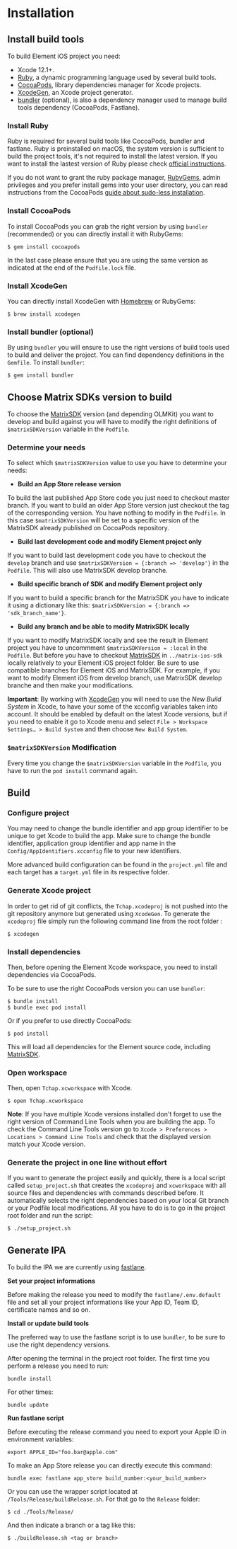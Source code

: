 # Installation

## Install build tools

To build Element iOS project you need:

- Xcode 12.1+.
- [Ruby](https://www.ruby-lang.org/), a dynamic programming language used by several build tools.
- [CocoaPods](https://cocoapods.org), library dependencies manager for Xcode projects.
- [XcodeGen](https://github.com/yonaskolb/XcodeGen), an Xcode project generator.
- [bundler](https://bundler.io/) (optional), is also a dependency manager used to manage build tools dependency (CocoaPods, Fastlane).

### Install Ruby

Ruby is required for several build tools like CocoaPods, bundler and fastlane. Ruby is preinstalled on macOS, the system version is sufficient to build the project tools, it's not required to install the latest version. If you want to install the lastest version of Ruby please check [official instructions](https://www.ruby-lang.org/en/documentation/installation/#homebrew).

If you do not want to grant the ruby package manager, [RubyGems](https://rubygems.org/), admin privileges and you prefer install gems into your user directory, you can read instructions from the CocoaPods [guide about sudo-less installation](https://guides.cocoapods.org/using/getting-started.html#sudo-less-installation).

### Install CocoaPods

To install CocoaPods you can grab the right version by using `bundler` (recommended) or you can directly install it with RubyGems:

```
$ gem install cocoapods
```

In the last case please ensure that you are using the same version as indicated at the end of the `Podfile.lock` file.

### Install XcodeGen

You can directly install XcodeGen with [Homebrew](https://brew.sh) or RubyGems:

```
$ brew install xcodegen
```

### Install bundler (optional)

By using `bundler` you will ensure to use the right versions of build tools used to build and deliver the project. You can find dependency definitions in the `Gemfile`. To install `bundler`:

```
$ gem install bundler
```

## Choose Matrix SDKs version to build

To choose the [MatrixSDK](https://github.com/matrix-org/matrix-ios-sdk) version (and depending OLMKit) you want to develop and build against you will have to modify the right definitions of `$matrixSDKVersion` variable in the `Podfile`. 

### Determine your needs

To select which `$matrixSDKVersion` value to use you have to determine your needs:

- **Build an App Store release version**

To build the last published App Store code you just need to checkout master branch. If you want to build an older App Store version just checkout the tag of the corresponding version. You have nothing to modify in the `Podfile`. In this case `$matrixSDKVersion` will be set to a specific version of the MatrixSDK already published on CocoaPods repository.

- **Build last development code and modify Element project only**

If you want to build last development code you have to checkout the `develop` branch and use `$matrixSDKVersion = {:branch => 'develop'}` in the `Podfile`. This will also use MatrixSDK develop branche.

- **Build specific branch of SDK and modify Element project only**

If you want to build a specific branch for the MatrixSDK you have to indicate it using a dictionary like this: `$matrixSDKVersion = {:branch => 'sdk_branch_name'}`.

- **Build any branch and be able to modify MatrixSDK locally**

If you want to modify MatrixSDK locally and see the result in Element project you have to uncommment `$matrixSDKVersion = :local` in the `Podfile`.
But before you have to checkout [MatrixSDK](https://github.com/matrix-org/matrix-ios-sdk) in `../matrix-ios-sdk` locally relatively to your Element iOS project folder.
Be sure to use compatible branches for Element iOS and MatrixSDK. For example, if you want to modify Element iOS from develop branch, use MatrixSDK develop branche and then make your modifications.

**Important**: By working with [XcodeGen](https://github.com/yonaskolb/XcodeGen) you will need to use the _New Build System_ in Xcode, to have your some of the xcconfig variables taken into account. It should be enabled by default on the latest Xcode versions, but if you need to enable it go to Xcode menu and select `File > Workspace Settings… > Build System` and then choose `New Build System`.

### `$matrixSDKVersion` Modification

Every time you change the `$matrixSDKVersion` variable in the `Podfile`, you have to run the `pod install` command again.


## Build

### Configure project

You may need to change the bundle identifier and app group identifier to be unique to get Xcode to build the app. Make sure to change the bundle identifier, application group identifier and app name in the `Config/AppIdentifiers.xcconfig` file to your new identifiers.

More advanced build configuration can be found in the `project.yml` file and each target has a `target.yml` file in its respective folder.


### Generate Xcode project

In order to get rid of git conflicts, the `Tchap.xcodeproj` is not pushed into the git repository anymore but generated using `XcodeGen`. To generate the `xcodeproj` file simply run the following command line from the root folder :

```
$ xcodegen
```


### Install dependencies

Then, before opening the Element Xcode workspace, you need to install dependencies via CocoaPods.

To be sure to use the right CocoaPods version you can use `bundler`:

```
$ bundle install
$ bundle exec pod install
```

Or if you prefer to use directly CocoaPods:

```
$ pod install
```

This will load all dependencies for the Element source code, including [MatrixSDK](https://github.com/matrix-org/matrix-ios-sdk).


### Open workspace

Then, open `Tchap.xcworkspace` with Xcode.

```
$ open Tchap.xcworkspace
```

**Note**: If you have multiple Xcode versions installed don't forget to use the right version of Command Line Tools when you are building the app. To check the Command Line Tools version go to `Xcode > Preferences > Locations > Command Line Tools` and check that the displayed version match your Xcode version.


### Generate the project in one line without effort

If you want to generate the project easily and quickly, there is a local script called `setup_project.sh` that creates the `xcodeproj` and `xcworkspace` with all source files and dependencies with commands described before. It automatically selects the right dependencies based on your local Git branch or your Podfile local modifications. All you have to do is to go in the project root folder and run the script:

```
$ ./setup_project.sh
```

## Generate IPA

To build the IPA we are currently using [fastlane](https://fastlane.tools/).

**Set your project informations**

Before making the release you need to modify the `fastlane/.env.default` file and set all your project informations like your App ID, Team ID, certificate names and so on.

**Install or update build tools**

The preferred way to use the fastlane script is to use `bundler`, to be sure to use the right dependency versions.

After opening the terminal in the project root folder. The first time you perform a release you need to run:

`bundle install`

For other times:

`bundle update`

**Run fastlane script**

Before executing the release command you need to export your Apple ID in environment variables:

`export APPLE_ID="foo.bar@apple.com"`

To make an App Store release you can directly execute this command:

`bundle exec fastlane app_store build_number:<your_build_number>`

Or you can use the wrapper script located at `/Tools/Release/buildRelease.sh`. For that go to the `Release` folder: 

`$ cd ./Tools/Release/`

And then indicate a branch or a tag like this:

`$ ./buildRelease.sh <tag or branch>`
